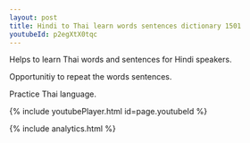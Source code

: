 ```yaml
---
layout: post
title: Hindi to Thai learn words sentences dictionary 1501 
youtubeId: p2egXtX0tqc
---
```

 
 
Helps to learn Thai words and sentences for Hindi speakers.

Opportunitiy to repeat the words sentences. 

Practice Thai language. 
 
{% include youtubePlayer.html id=page.youtubeId %}
 
 
{% include analytics.html %}